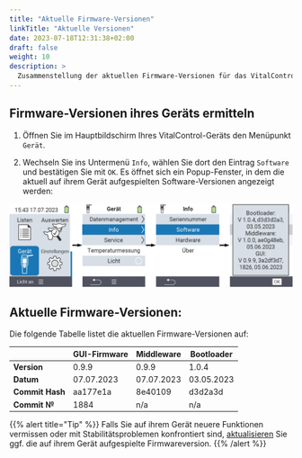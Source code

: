 ```yaml
---
title: "Aktuelle Firmware-Versionen"
linkTitle: "Aktuelle Versionen"
date: 2023-07-18T12:31:38+02:00
draft: false
weight: 10
description: >
  Zusammenstellung der aktuellen Firmware-Versionen für das VitalControl Gerät.
---
```


## Firmware-Versionen ihres Geräts ermitteln

1. Öffnen Sie im Hauptbildschirm Ihres VitalControl-Geräts den Menüpunkt `Gerät`.

2. Wechseln Sie ins Untermenü `Info`, wählen Sie dort den Eintrag `Software` und bestätigen Sie mit `OK`. Es öffnet sich ein Popup-Fenster, in dem die aktuell auf ihrem Gerät aufgespielten Software-Versionen angezeigt werden:

![VitalControl: Firmware-Versionen](images/firmware-versions.png)

## Aktuelle Firmware-Versionen:

Die folgende Tabelle listet die aktuellen Firmware-Versionen auf:

|                 | GUI-Firmware | Middleware  | Bootloader |
|-----------------|--------------|-------------|------------|
| **Version**     | 0.9.9        | 0.9.9       | 1.0.4      |
| **Datum**       | 07.07.2023   | 07.07.2023  | 03.05.2023 |
| **Commit Hash** | aa177e1a     | 8e40109     | d3d2a3d    |
| **Commit №**    | 1884         | n/a         | n/a        |

{{% alert title="Tip" %}}
Falls Sie auf ihrem Gerät neuere Funktionen vermissen oder mit Stabilitätsproblemen konfrontiert sind, [aktualisieren](../update/) Sie ggf. die auf ihrem Gerät aufgespielte Firmwareversion.
{{% /alert %}}
